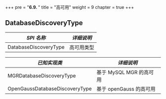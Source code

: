 +++
pre = "<b>6.9. </b>"
title = "高可用"
weight = 9
chapter = true
+++

## DatabaseDiscoveryType

| *SPI 名称*                                 | *详细说明*              |
| ----------------------------------------- | ----------------------- |
| DatabaseDiscoveryType                     | 高可用类型               |

| *已知实现类*                               | *详细说明*                 |
| ----------------------------------------- | ------------------------  |
| MGRDatabaseDiscoveryType                  | 基于 MySQL MGR 的高可用    |
| OpenGaussDatabaseDiscoveryType            | 基于 openGauss 的高可用    |
